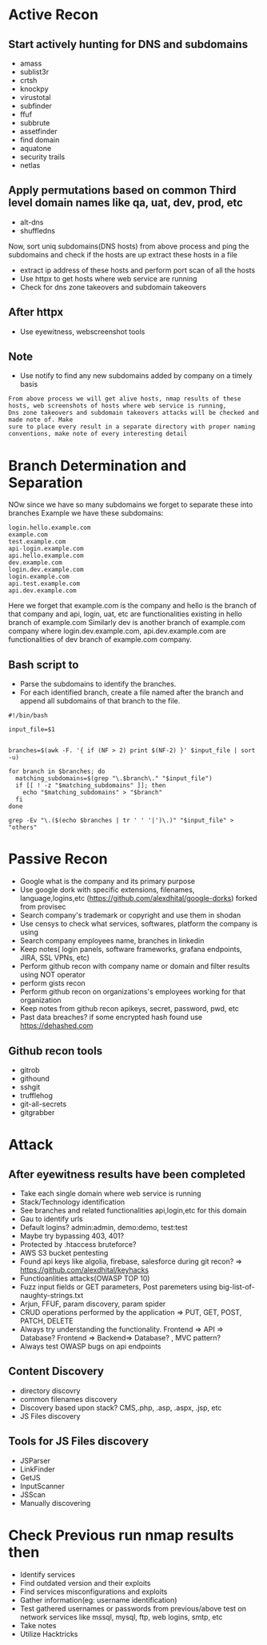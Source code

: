 # Active Recon
## Start actively hunting for DNS and subdomains
- amass
- sublist3r
- crtsh
- knockpy
- virustotal
- subfinder
- ffuf
- subbrute
- assetfinder
- find domain
- aquatone
- security trails
- netlas
## Apply permutations based on common Third level domain names like qa, uat, dev, prod, etc
- alt-dns
- shuffledns

Now, sort uniq subdomains(DNS hosts) from above process and ping the subdomains and check if the hosts are up extract these hosts in a file

- extract ip address of these hosts and perform port scan of all the hosts 
- Use httpx to get hosts where web service are running
- Check for dns zone takeovers and subdomain takeovers

## After httpx
- Use eyewitness, webscreenshot tools

## Note
- Use notify to find any new subdomains added by company on a timely basis
```
From above process we will get alive hosts, nmap results of these hosts, web screenshots of hosts where web service is running,
Dns zone takeovers and subdomain takeovers attacks will be checked and made note of. Make 
sure to place every result in a separate directory with proper naming conventions, make note of every interesting detail
```

# Branch Determination and Separation
NOw since we have so many subdomains we forget to separate these into branches
Example we have these subdomains:
```
login.hello.example.com
example.com
test.example.com
api-login.example.com
api.hello.example.com
dev.example.com
login.dev.example.com
login.example.com
api.test.example.com
api.dev.example.com
```
Here we forget that example.com is the company and hello is the branch of that company and api, login, uat, etc are functionalities existing in hello branch of example.com
Similarly dev is another branch of example.com company where login.dev.example.com, api.dev.example.com are functionalities of dev branch of example.com company.

## Bash script to 
- Parse the subdomains to identify the branches.
- For each identified branch, create a file named after the branch and append all subdomains of that branch to the file.

```
#!/bin/bash

input_file=$1


branches=$(awk -F. '{ if (NF > 2) print $(NF-2) }' $input_file | sort -u)

for branch in $branches; do
  matching_subdomains=$(grep "\.$branch\." "$input_file")
  if [[ ! -z "$matching_subdomains" ]]; then
    echo "$matching_subdomains" > "$branch"
  fi
done

grep -Ev "\.($(echo $branches | tr ' ' '|')\.)" "$input_file" > "others"

```
# Passive Recon
- Google what is the company and its primary purpose
- Use google dork with specific extensions, filenames, language,logins,etc (https://github.com/alexdhital/google-dorks) forked from provisec
- Search company's trademark or copyright and use them in shodan 
- Use censys to check what services, softwares, platform the company is using 
- Search company employees name, branches in linkedin
- Keep notes( login panels, software frameworks, grafana endpoints, JIRA, SSL VPNs, etc)
- Perform github recon with company name or domain and filter results using NOT operator 
- perform gists recon
- Perform github recon on organizations's employees working for that organization
- Keep notes from github recon apikeys, secret, password, pwd, etc
- Past data breaches? if some encrypted hash found use https://dehashed.com

## Github recon tools
- gitrob
- githound
- sshgit
- trufflehog
- git-all-secrets
- gitgrabber

# Attack

## After eyewitness results have been completed
- Take each single domain where web service is running
- Stack/Technology identification
- See branches and related functionalities api,login,etc for this domain
- Gau to identify urls
- Default logins? admin:admin, demo:demo, test:test
- Maybe try bypassing 403, 401?
- Protected by .htaccess bruteforce?
- AWS S3 bucket pentesting
- Found api keys like algolia, firebase, salesforce during git recon? => https://github.com/alexdhital/keyhacks 
- Functioanlities attacks(OWASP TOP 10)
- Fuzz input fields or GET parameters, Post paremeters using big-list-of-naughty-strings.txt
- Arjun, FFUF, param discovery, param spider
- CRUD operations performed by the application => PUT, GET, POST, PATCH, DELETE
- Always try understanding the functionality. Frontend => API => Database? Frontend => Backend=> Database? , MVC pattern?
- Always test OWASP bugs on api endpoints

## Content Discovery
- directory discovry
- common filenames discovery
- Discovery based upon stack? CMS,.php, .asp, .aspx, .jsp, etc
- JS Files discovery

## Tools for JS Files discovery 
- JSParser
- LinkFinder
- GetJS
- InputScanner
- JSScan
- Manually discovering

# Check Previous run nmap results then
- Identify services
- Find outdated version and their exploits
- Find services misconfigurations and exploits
- Gather information(eg: username identification)
- Test gathered usernames or passwords from previous/above test on network services like mssql, mysql, ftp, web logins, smtp, etc
- Take notes
- Utilize Hacktricks
